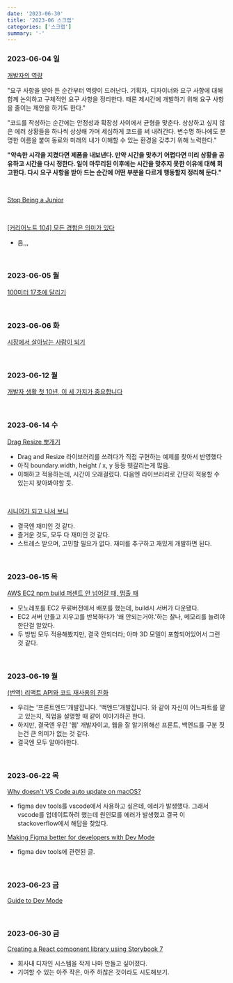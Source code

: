 ```yaml
---
date: '2023-06-30'
title: '2023-06 스크랩'
categories: ['스크랩']
summary: '-'
---
```


### 2023-06-04 일

[개발자의 역량](https://hajoeun.blog/ability-of-engineer?utm_source=careerly&utm_medium=app&utm_campaign=230521)

"요구 사항을 받아 든 순간부터 역량이 드러난다. 기획자, 디자이너와 요구 사항에 대해 함께 논의하고 구체적인 요구 사항을 정리한다. 때론 제시간에 개발하기 위해 요구 사항을 줄이는 제안을 하기도 한다."

"코드를 작성하는 순간에는 안정성과 확장성 사이에서 균형을 맞춘다. 상상하고 싶지 않은 에러 상황들을 하나씩 상상해 가며 세심하게 코드를 써 내려간다. 변수명 하나에도 분명한 이름을 붙여 동료와 미래의 내가 이해할 수 있는 환경을 갖추기 위해 노력한다."

<b>"약속한 시각을 지켰다면 제품을 내보낸다. 만약 시간을 맞추기 어렵다면 미리 상황을 공유하고 시간을 다시 정한다. 일이 마무리된 이후에는 시간을 맞추지 못한 이유에 대해 회고한다. 다시 요구 사항을 받아 드는 순간에 어떤 부분을 다르게 행동할지 정리해 둔다."</b>

<br>

[Stop Being a Junior](https://kentcdodds.com/blog/stop-being-a-junior)

<br>

[[커리어노트 104] 모든 경험은 의미가 있다](https://m.blog.naver.com/PostView.naver?blogId=junedec369&logNo=223119852142&proxyReferer=)

- 음,,,

<br>

### 2023-06-05 월

[100미터 17초에 달리기](https://jojoldu.tistory.com/719)

<br>

### 2023-06-06 화

[시장에서 살아남는 사람이 되기](https://evan-moon.github.io/2023/05/07/improve-my-career/)

<br>

### 2023-06-12 월

[개발자 생활 첫 10년, 이 세 가지가 중요합니다](https://yozm.wishket.com/magazine/detail/2025/)

<br>

### 2023-06-14 수

[Drag Resize 뽀개기](https://velog.io/@bepyan/Resize-%EC%9D%B4%EB%B2%A4%ED%8A%B8-%EB%BD%80%EA%B0%9C%EA%B8%B0)

- Drag and Resize 라이브러리를 쓰려다가 직접 구현하는 예제를 찾아서 반영했다
- 아직 boundary.width, height / x, y 등등 헷갈리는게 많음.
- 이해하고 적용하는데, 시간이 오래걸렸다. 다음엔 라이브러리로 간단히 적용할 수 있는지 찾아봐야할 듯.

<br>

[시니어가 되고 나서 보니](https://velog.io/@easylogic/%EC%8B%9C%EB%8B%88%EC%96%B4%EA%B0%80-%EB%90%98%EA%B3%A0-%EB%82%98%EC%84%9C-%EB%B3%B4%EB%8B%88)

- 결국엔 재미인 것 같다.
- 즐거운 것도, 모두 다 재미인 것 같다.
- 스트레스 받으며, 고민할 필요가 없다. 재미를 추구하고 재밌게 개발하면 된다.

<br>

### 2023-06-15 목

[AWS EC2 npm build 퍼센트 안 넘어갈 때, 멈출 때](https://dundung.tistory.com/284)

- 모노레포를 EC2 무료버전에서 배포를 했는데, build시 서버가 다운됐다.
- EC2 서버 만들고 지우고를 반복하다가 '왜 안되는거야.'하는 찰나, 메모리를 늘려야한단걸 알았다.
- 두 방법 모두 적용해봤지만, 결국 안되더라; 아마 3D 모델이 포함되어있어서 그런 것 같다.

<br>

### 2023-06-19 월

[(번역) 리액트 API와 코드 재사용의 진화](https://velog.io/@sehyunny/evolution-of-react-apis-and-code-reuses?utm_source=substack&utm_medium=email)

- 우리는 '프론트엔드'개발잡니다. '백엔드'개발잡니다. 와 같이 자신이 어느파트를 맡고 있는지, 직업을 설명할 때 같이 이야기하곤 한다.
- 하지만, 결국엔 우린 '웹' 개발자이고, 웹을 잘 알기위해선 프론트, 백엔드를 구분 짓는건 큰 의미가 없는 것 같다.
- 결국엔 모두 알아야한다.

<br>

### 2023-06-22 목

[Why doesn't VS Code auto update on macOS?](https://stackoverflow.com/questions/65422670/why-doesnt-vs-code-auto-update-on-macos)

- figma dev tools를 vscode에서 사용하고 싶은데, 에러가 발생했다. 그래서 vscode를 업데이트하려 했는데 원인모를 에러가 발생했고 결국 이 stackoverflow에서 해답을 찾았다.

[Making Figma better for developers with Dev Mode](https://www.figma.com/blog/introducing-dev-mode/#track-what-needs-to-go-to-production)

- figma dev tools에 관련된 글.

<br>

### 2023-06-23 금

[Guide to Dev Mode](https://help.figma.com/hc/en-us/articles/15023124644247)

<br>

### 2023-06-30 금

[Creating a React component library using Storybook 7](https://prateeksurana.me/blog/react-component-library-using-storybook-7/#setting-up-the-project)

- 회사내 디자인 시스템을 작게 나마 만들고 싶어졌다.
- 기여할 수 있는 아주 작은, 아주 하찮은 것이라도 시도해보기.
